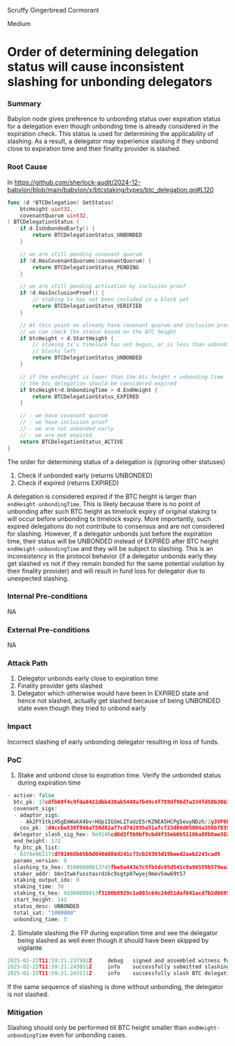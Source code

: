 Scruffy Gingerbread Cormorant

Medium

# Order of determining delegation status will cause inconsistent slashing for unbonding delegators

### Summary

Babylon node gives preference to unbonding status over expiration status for a delegation even though unbonding time is already considered in the expiration check. This status is used for determining the applicability of slashing. As a result, a delegator may experience slashing  if they unbond close to expiration time and their finality provider is slashed.

### Root Cause

In https://github.com/sherlock-audit/2024-12-babylon/blob/main/babylon/x/btcstaking/types/btc_delegation.go#L120
```go
func (d *BTCDelegation) GetStatus(
	btcHeight uint32,
	covenantQuorum uint32,
) BTCDelegationStatus {
	if d.IsUnbondedEarly() {
		return BTCDelegationStatus_UNBONDED
	}

	// we are still pending covenant quorum
	if !d.HasCovenantQuorums(covenantQuorum) {
		return BTCDelegationStatus_PENDING
	}

	// we are still pending activation by inclusion proof
	if !d.HasInclusionProof() {
		// staking tx has not been included in a block yet
		return BTCDelegationStatus_VERIFIED
	}

	// At this point we already have covenant quorum and inclusion proof,
	// we can check the status based on the BTC height
	if btcHeight < d.StartHeight {
		// staking tx's timelock has not begun, or is less than unbonding time BTC
		// blocks left
		return BTCDelegationStatus_UNBONDED
	}

	// if the endheight is lower than the btc height + unbonding time
	// the btc delegation should be considered expired
	if btcHeight+d.UnbondingTime > d.EndHeight {
		return BTCDelegationStatus_EXPIRED
	}

	// - we have covenant quorum
	// - we have inclusion proof
	// - we are not unbonded early
	// - we are not expired
	return BTCDelegationStatus_ACTIVE
}
```

The order for determining status of a delegation is (ignoring other statuses)
1. Check if unbonded early (returns UNBONDED)
2. Check if expired (returns EXPIRED)

A delegation is considered expired if the BTC height is larger than `endHeight-unbondingTime`. This is likely because there is no point of unbonding after such BTC height as timelock expiry of original staking tx will occur before unbonding tx timelock expiry. More importantly, such expired delegations do not contribute to consensus and are not considered for slashing.
However, if a delegator unbonds just before the expiration time, their status will be UNBONDED instead of EXPIRED after BTC height `endHeight-unbondingTime` and they will be subject to slashing.
This is an inconsistency in the protocol behavior (if a delegator unbonds early they get slashed vs not if they remain bonded for the same potential violation by their finality provider) and will result in fund loss for delegator due to unexpected slashing. 

### Internal Pre-conditions

NA

### External Pre-conditions

NA

### Attack Path

1. Delegator unbonds early close to expiration time
2. Finality provider gets slashed
3. Delegator which otherwise would have been in EXPIRED state and hence not slashed, actually get slashed because of being UNBONDED state even though they tried to unbond early

### Impact

Incorrect slashing of early unbonding delegator resulting in loss of funds.

### PoC

1. Stake and unbond close to expiration time. Verify the unbonded status during expiration time 
```go
- active: false
  btc_pk: 17cdfb68f4c9fda0422dbb438ab5448a7b49c4f789df96d7a334fd50b30b3c5e
  covenant_sigs:
  - adaptor_sigs:
    - Ak2FY1tkiH5gEmWakX4bv+HUp1IGSmLITaUzESrKZNEA5HCPg5euyNDzh/2y3VP6Rh6va4bETURLkbNanM+uKWkB
    cov_pk: 2d4ccbe538f846a750d82a77cd742895e51afcf23d86d05004a356b783902748
  delegator_slash_sig_hex: 9e9146cd6d2f5b9bf9cbd4f35eb0b5116ba88b8ae382b5f6f96f301da1e8038fd1f10e055dc6101c7161e522d6f319278a1e073743a839a37b84e5d2b146abec
  end_height: 172
  fp_btc_pk_list:
  - 0378e061171d701068b65b8d040dd86d241c73cb28303d19beed2aeb2243cad9
  params_version: 0
  slashing_tx_hex: 01000000013745fbe8a443e7c5fb5dc05d541c9a96559b579ea3c10a2def6e244ffbac910c0000000000ffffffff02a0860100000000001976a914010101010101010101010101010101010101010188acb8b70d00000000002251208db3c78aae0a35fc29ae066ceb82a70efcce45dbb304081a32f78c2c3312340700000000
  staker_addr: bbn1twkfusstasrdzkc9sgtp07wyej9mev5ew69t57
  staking_output_idx: 0
  staking_time: 30
  staking_tx_hex: 01000000013f3100b8929c1a003c64c24d51daf041acd7b2d669552ca5e5b47e2c1de094620100000000ffffffff0240420f00000000002251207f659e93bf108487b0f6fe9e474d1a7bb41e48ae2ed08a5de381f52a2dc72b7ecf788b3b00000000160014713733769b43479326dd235b21d08e649e2a7d8500000000
  start_height: 142
  status_desc: UNBONDED
  total_sat: "1000000"
  unbonding_time: 5
```


2. Simulate slashing the FP during expiration time and see the delegator being slashed as well even though it should have been skipped by vigilante
```go
2025-02-25T11:59:21.237992Z     debug   signed and assembled witness for slashing tx of unbonded BTC delegation 17cdfb68f4c9fda0422dbb438ab5448a7b49c4f789df96d7a334fd50b30b3c5e under finality provider 0378e061171d701068b65b8d040dd86d241c73cb28303d19beed2aeb2243cad9       {"module": "btcstaking-tracker", "module": "slasher"}
2025-02-25T11:59:21.243051Z     info    successfully submitted slashing tx (txHash: d73360d2b76e8263ce008cb9a3c386470a00ba32ffaa4250c421f7993f5bee04) for BTC delegation 17cdfb68f4c9fda0422dbb438ab5448a7b49c4f789df96d7a334fd50b30b3c5e under finality provider 0378e061171d701068b65b8d040dd86d241c73cb28303d19beed2aeb2243cad9      {"module": "btcstaking-tracker", "module": "slasher"}
2025-02-25T11:59:21.243111Z     info    successfully slash BTC delegation with staking tx hash 01000000013f3100b8929c1a003c64c24d51daf041acd7b2d669552ca5e5b47e2c1de094620100000000ffffffff0240420f00000000002251207f659e93bf108487b0f6fe9e474d1a7bb41e48ae2ed08a5de381f52a2dc72b7ecf788b3b00000000160014713733769b43479326dd235b21d08e649e2a7d8500000000 under finality provider 0378e061171d701068b65b8d040dd86d241c73cb28303d19beed2aeb2243cad9  {"module": "btcstaking-tracker", "module": "slasher"}
```

If the same sequence of slashing is done without unbonding, the delegator is not slashed.


### Mitigation

Slashing should only be performed till BTC height smaller than `endHeight-unbondingTime` even for unbonding cases.
